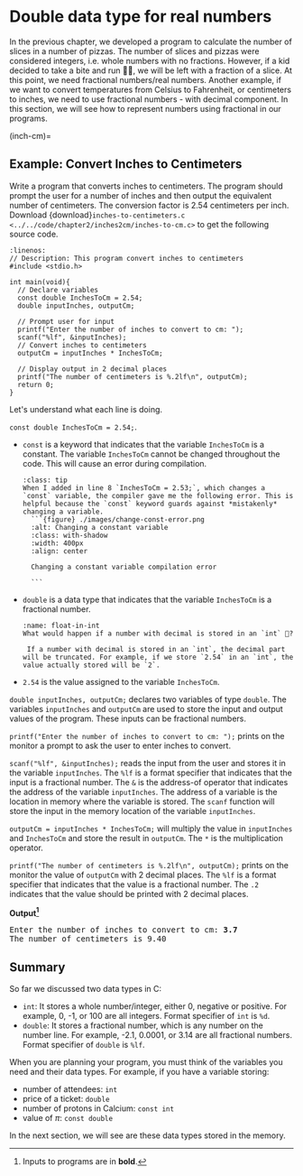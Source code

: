 # Double data type for real numbers

In the previous chapter, we developed a program to calculate the number of slices in a number of pizzas. The number of slices and pizzas were considered integers, i.e. whole numbers with no fractions. However, if a kid decided to take a bite and run 🏃‍♀️, we will be left with a fraction of a slice. At this point, we need fractional numbers/real numbers. Another example, if we want to convert temperatures from Celsius to Fahrenheit, or centimeters to inches, we need to use fractional numbers - with decimal component. In this section, we will see how to represent numbers using fractional in our programs.

(inch-cm)=
## Example: Convert Inches to Centimeters

Write a program that converts inches to centimeters. The program should prompt the user for a number of inches and then output the equivalent number of centimeters. The conversion factor is $2.54$ centimeters per inch. Download {download}`inches-to-centimeters.c <../../code/chapter2/inches2cm/inches-to-cm.c>` to get the following source code.

```{code-block} c
:linenos:
// Description: This program convert inches to centimeters
#include <stdio.h>

int main(void){
  // Declare variables
  const double InchesToCm = 2.54;
  double inputInches, outputCm;

  // Prompt user for input
  printf("Enter the number of inches to convert to cm: ");
  scanf("%lf", &inputInches);
  // Convert inches to centimeters
  outputCm = inputInches * InchesToCm;
 
  // Display output in 2 decimal places
  printf("The number of centimeters is %.2lf\n", outputCm);
  return 0;
}
```

Let's understand what each line is doing.

`const double InchesToCm = 2.54;`. 

* `const` is a keyword that indicates that the variable `InchesToCm` is a constant. The variable `InchesToCm` cannot be changed throughout the code. This will cause an error during compilation. 
  
  ````{admonition} Exercise: Change a constant variable
  :class: tip
  When I added in line 8 `InchesToCm = 2.53;`, which changes a `const` variable, the compiler gave me the following error. This is helpful because the `const` keyword guards against *mistakenly* changing a variable. 
    ```{figure} ./images/change-const-error.png
    :alt: Changing a constant variable
    :class: with-shadow
    :width: 400px
    :align: center

    Changing a constant variable compilation error
    
    ```
    ````

* `double` is a data type that indicates that the variable `InchesToCm` is a fractional number.   
  ```{admonition} Think! 
  :name: float-in-int
  What would happen if a number with decimal is stored in an `int` 🤔?

   If a number with decimal is stored in an `int`, the decimal part will be truncated. For example, if we store `2.54` in an `int`, the value actually stored will be `2`. 
  ```

* `2.54` is the value assigned to the variable `InchesToCm`.

`double inputInches, outputCm;` declares two variables of type `double`. The variables `inputInches` and `outputCm` are used to store the input and output values of the program. These inputs can be fractional numbers.

`printf("Enter the number of inches to convert to cm: ");` prints on the monitor a prompt to ask the user to enter inches to convert.

`scanf("%lf", &inputInches);` reads the input from the user and stores it in the variable `inputInches`. The `%lf` is a format specifier that indicates that the input is a fractional number. The `&` is the address-of operator that indicates the address of the variable `inputInches`. The address of a variable is the location in memory where the variable is stored. The `scanf` function will store the input in the memory location of the variable `inputInches`.

`outputCm = inputInches * InchesToCm;` will multiply the value in `inputInches` and `InchesToCm` and store the result in `outputCm`. The `*` is the multiplication operator.

`printf("The number of centimeters is %.2lf\n", outputCm);` prints on the monitor the value of `outputCm` with 2 decimal places. The `%lf` is a format specifier that indicates that the value is a fractional number. The `.2` indicates that the value should be printed with 2 decimal places.

**Output[^1]**
<pre>
Enter the number of inches to convert to cm: <b>3.7</b>
The number of centimeters is 9.40
</pre>

## Summary

So far we discussed two data types in C:

* `int`: It stores a whole number/integer, either 0, negative or positive. For example, 0, -1, or 100 are all integers. Format specifier of `int` is `%d`.
* `double`: It stores a fractional number, which is any number on the number line. For example, -2.1, 0.0001, or 3.14 are all fractional numbers. Format specifier of `double` is `%lf`. 

When you are planning your program, you must think of the variables you need and their data types. For example, if you have a variable storing:

* number of attendees: `int`
* price of a ticket: `double`
* number of protons in Calcium: `const int`
* value of $\pi$: `const double`

In the next section, we will see are these data types stored in the memory. 

[^1]: Inputs to programs are in **bold**.